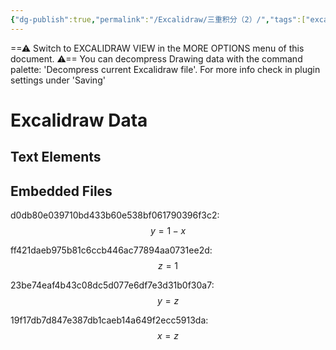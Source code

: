 ```yaml
---
{"dg-publish":true,"permalink":"/Excalidraw/三重积分（2）/","tags":["excalidraw"]}
---
```


==⚠  Switch to EXCALIDRAW VIEW in the MORE OPTIONS menu of this document. ⚠== You can decompress Drawing data with the command palette: 'Decompress current Excalidraw file'. For more info check in plugin settings under 'Saving'


# Excalidraw Data
## Text Elements
## Embedded Files
d0db80e039710bd433b60e538bf061790396f3c2: $$y = 1-x
$$

ff421daeb975b81c6ccb446ac77894aa0731ee2d: $$z = 1
$$

23be74eaf4b43c08dc5d077e6df7e3d31b0f30a7: $$y = z
$$

19f17db7d847e387db1caeb14a649f2ecc5913da: $$x = z
$$

